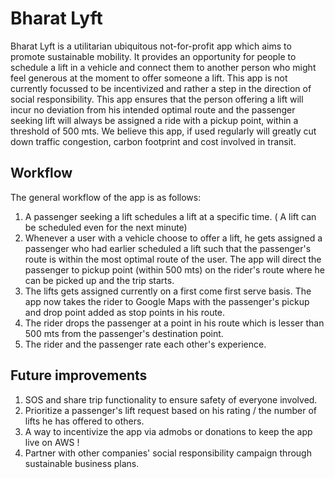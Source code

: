 # Bharat Lyft
Bharat Lyft is a utilitarian ubiquitous not-for-profit app which aims to promote sustainable mobility.  It provides an opportunity for people to schedule a lift in a vehicle and connect them to another person who might feel generous at the moment to offer someone a lift. This app is not currently focussed to be incentivized  and rather a step in the direction of social responsibility.  This app ensures that the person offering a lift will incur no deviation from his intended optimal route and the passenger seeking lift will always be assigned a ride with a pickup point, within a threshold of 500 mts. We believe this app, if used regularly will greatly cut down traffic congestion, carbon footprint and cost involved in transit.

## Workflow
The general workflow of the app is as follows:
1. A passenger seeking a lift schedules a lift at a specific time. ( A lift can be scheduled even for the next minute)
2. Whenever a user with a vehicle choose to offer a lift, he gets assigned a passenger who had earlier scheduled a lift such that the passenger's route is within the most optimal route of the user. The app will direct the passenger to pickup point (within 500 mts)  on the rider's route where he can be picked up and the trip starts.
3. The lifts gets assigned currently on a first come first serve basis. The app now takes the rider to Google Maps with the passenger's pickup and drop point added as stop points in his route.
4. The rider drops the passenger at a point in his route which is lesser than 500 mts from the passenger's destination point.
5. The rider and the passenger rate each other's experience.

## Future improvements
1. SOS and share trip functionality to ensure safety of everyone involved.
2. Prioritize a passenger's lift request based on his rating / the number of lifts he has offered to others.
3. A way to incentivize the app via admobs or donations to keep the app live on AWS !
4. Partner with other companies' social responsibility campaign through sustainable business plans.  

